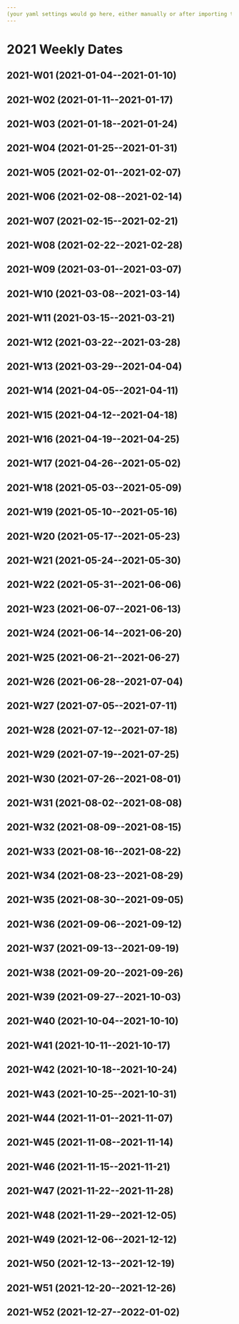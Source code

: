 ```yaml
---
(your yaml settings would go here, either manually or after importing to Dendron)
---
```

# 2021 Weekly Dates  

## 2021-W01 (2021-01-04--2021-01-10)  

## 2021-W02 (2021-01-11--2021-01-17)  

## 2021-W03 (2021-01-18--2021-01-24)  

## 2021-W04 (2021-01-25--2021-01-31)  

## 2021-W05 (2021-02-01--2021-02-07)  

## 2021-W06 (2021-02-08--2021-02-14)  

## 2021-W07 (2021-02-15--2021-02-21)  

## 2021-W08 (2021-02-22--2021-02-28)  

## 2021-W09 (2021-03-01--2021-03-07)  

## 2021-W10 (2021-03-08--2021-03-14)  

## 2021-W11 (2021-03-15--2021-03-21)  

## 2021-W12 (2021-03-22--2021-03-28)  

## 2021-W13 (2021-03-29--2021-04-04)  

## 2021-W14 (2021-04-05--2021-04-11)  

## 2021-W15 (2021-04-12--2021-04-18)  

## 2021-W16 (2021-04-19--2021-04-25)  

## 2021-W17 (2021-04-26--2021-05-02)  

## 2021-W18 (2021-05-03--2021-05-09)  

## 2021-W19 (2021-05-10--2021-05-16)  

## 2021-W20 (2021-05-17--2021-05-23)  

## 2021-W21 (2021-05-24--2021-05-30)  

## 2021-W22 (2021-05-31--2021-06-06)  

## 2021-W23 (2021-06-07--2021-06-13)  

## 2021-W24 (2021-06-14--2021-06-20)  

## 2021-W25 (2021-06-21--2021-06-27)  

## 2021-W26 (2021-06-28--2021-07-04)  

## 2021-W27 (2021-07-05--2021-07-11)  

## 2021-W28 (2021-07-12--2021-07-18)  

## 2021-W29 (2021-07-19--2021-07-25)  

## 2021-W30 (2021-07-26--2021-08-01)  

## 2021-W31 (2021-08-02--2021-08-08)  

## 2021-W32 (2021-08-09--2021-08-15)  

## 2021-W33 (2021-08-16--2021-08-22)  

## 2021-W34 (2021-08-23--2021-08-29)  

## 2021-W35 (2021-08-30--2021-09-05)  

## 2021-W36 (2021-09-06--2021-09-12)  

## 2021-W37 (2021-09-13--2021-09-19)  

## 2021-W38 (2021-09-20--2021-09-26)  

## 2021-W39 (2021-09-27--2021-10-03)  

## 2021-W40 (2021-10-04--2021-10-10)  

## 2021-W41 (2021-10-11--2021-10-17)  

## 2021-W42 (2021-10-18--2021-10-24)  

## 2021-W43 (2021-10-25--2021-10-31)  

## 2021-W44 (2021-11-01--2021-11-07)  

## 2021-W45 (2021-11-08--2021-11-14)  

## 2021-W46 (2021-11-15--2021-11-21)  

## 2021-W47 (2021-11-22--2021-11-28)  

## 2021-W48 (2021-11-29--2021-12-05)  

## 2021-W49 (2021-12-06--2021-12-12)  

## 2021-W50 (2021-12-13--2021-12-19)  

## 2021-W51 (2021-12-20--2021-12-26)  

## 2021-W52 (2021-12-27--2022-01-02)  


